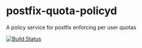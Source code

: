 # postfix-quota-policyd
A policy service for postfix enforcing per user quotas

[![Build Status](https://travis-ci.org/Anthchirp/postfix-quota-policyd.svg?branch=master)](https://travis-ci.org/Anthchirp/postfix-quota-policyd)

